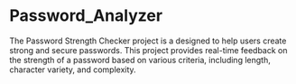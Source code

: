 # Password_Analyzer
The Password Strength Checker project is a designed to help users create strong and secure passwords. This project provides real-time feedback on the strength of a password based on various criteria, including length, character variety, and complexity.
